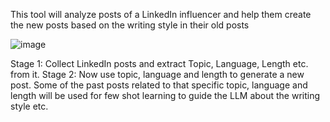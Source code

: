 This tool will analyze posts of a LinkedIn influencer and help them create the new posts based on the writing style in their old posts

![image](https://github.com/user-attachments/assets/97a88c8c-a0b3-4b95-a9ca-b525ad87aafb)

Stage 1: Collect LinkedIn posts and extract Topic, Language, Length etc. from it.
Stage 2: Now use topic, language and length to generate a new post. Some of the past posts related to that specific topic, language and length will be used for few shot learning to guide the LLM about the writing style etc.
